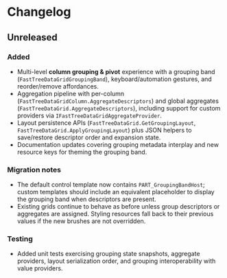 # Changelog

## Unreleased

### Added
- Multi-level **column grouping & pivot** experience with a grouping band (`FastTreeDataGridGroupingBand`), keyboard/automation gestures, and reorder/remove affordances.
- Aggregation pipeline with per-column (`FastTreeDataGridColumn.AggregateDescriptors`) and global aggregates (`FastTreeDataGrid.AggregateDescriptors`), including support for custom providers via `IFastTreeDataGridAggregateProvider`.
- Layout persistence APIs (`FastTreeDataGrid.GetGroupingLayout`, `FastTreeDataGrid.ApplyGroupingLayout`) plus JSON helpers to save/restore descriptor order and expansion state.
- Documentation updates covering grouping metadata interplay and new resource keys for theming the grouping band.

### Migration notes
- The default control template now contains `PART_GroupingBandHost`; custom templates should include an equivalent placeholder to display the grouping band when descriptors are present.
- Existing grids continue to behave as before unless group descriptors or aggregates are assigned. Styling resources fall back to their previous values if the new brushes are not overridden.

### Testing
- Added unit tests exercising grouping state snapshots, aggregate providers, layout serialization order, and grouping interoperability with value providers.
